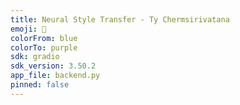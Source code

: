 ```yaml
---
title: Neural Style Transfer - Ty Chermsirivatana
emoji: 🎨
colorFrom: blue
colorTo: purple
sdk: gradio
sdk_version: 3.50.2
app_file: backend.py
pinned: false
---
```

